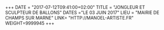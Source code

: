 +++
DATE = "2017-07-12T09:41:00+02:00"
TITLE = "JONGLEUR ET SCULPTEUR DE BALLONS"
DATES ="LE 03 JUIN 2017"
LIEU = "MAIRIE DE CHAMPS SUR MARNE"
LINK= "HTTP://MANOEL-ARTISTE.FR"
WEIGHT=9999945
+++